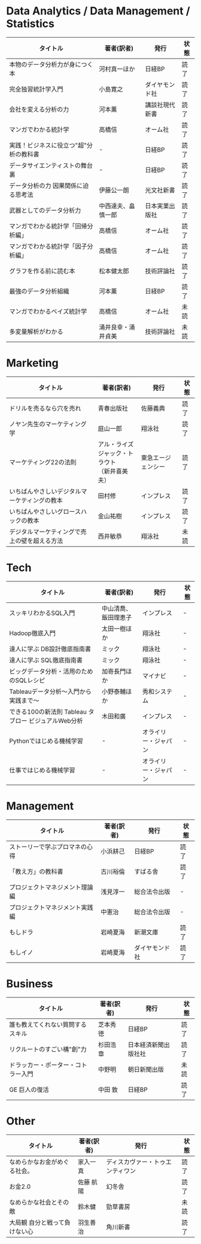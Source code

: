 # Data Analytics / Data Management / Statistics

タイトル | 著者(訳者) | 発行 | 状態
--|---|---|--
本物のデータ分析力が身につく本 | 河村真一ほか | 日経BP | 読了
完全独習統計学入門 | 小島寛之 | ダイヤモンド社 | 読了
会社を変える分析の力 | 河本薫 | 講談社現代新書 | 読了
マンガでわかる統計学 | 高橋信 | オーム社 | 読了
実践！ビジネスに役立つ"超"分析の教科書 | - | 日経BP | 読了
データサイエンティストの舞台裏 | - | 日経BP | 読了
データ分析の力 因果関係に迫る思考法 | 伊藤公一朗 | 光文社新書 | 読了
武器としてのデータ分析力 | 中西達夫、畠慎一郎 | 日本実業出版社 | 読了
マンガでわかる統計学「回帰分析編」 | 高橋信 | オーム社 | 読了
マンガでわかる統計学「因子分析編」 | 高橋信 | オーム社 | 読了
グラフを作る前に読む本 | 松本健太郎 | 技術評論社 | 読了
最強のデータ分析組織 | 河本薫 | 日経BP | 読了
マンガでわかるベイズ統計学 | 高橋信 | オーム社 | 未読
多変量解析がわかる | 涌井良幸・涌井貞美 | 技術評論社 | 未読

# Marketing

タイトル | 著者(訳者) | 発行 | 状態
--|---|---|--
ドリルを売るなら穴を売れ | 青春出版社 | 佐藤義典 | 読了
ノヤン先生のマーケティング学 | 庭山一郎 | 翔泳社 | 読了
マーケティング22の法則 | アル・ライズ<br>ジャック・トラウト<br>（新井喜美夫） | 東急エージェンシー | 読了
いちばんやさしいデジタルマーケティングの教本 | 田村修 | インプレス | 読了
いちばんやさしいグロースハックの教本 | 金山祐樹 | インプレス | 読了
デジタルマーケティングで売上の壁を超える方法 | 西井敏恭 | 翔泳社 | 未読

# Tech

タイトル | 著者(訳者) | 発行 | 状態
--|---|---|--
スッキリわかるSQL入門 | 中山清喬、飯田理恵子 | インプレス | -
Hadoop徹底入門 | 太田一樹ほか | 翔泳社 | -
達人に学ぶ DB設計徹底指南書 | ミック | 翔泳社 | -
達人に学ぶ SQL徹底指南書 | ミック | 翔泳社 | -
ビッグデータ分析・活用のためのSQLレシピ | 加嵜長門ほか | マイナビ | -
Tableauデータ分析〜入門から実践まで〜 | 小野泰輔ほか | 秀和システム | -
できる100の新法則 Tableau タブロー ビジュアルWeb分析 | 木田和廣 | インプレス | -
Pythonではじめる機械学習 | - | オライリー・ジャパン | -
仕事ではじめる機械学習 | - | オライリー・ジャパン | -

# Management

タイトル | 著者(訳者) | 発行 | 状態
--|---|---|--
ストーリーで学ぶプロマネの心得 | 小浜耕己 | 日経BP | 読了
「教え方」の教科書 | 古川裕倫 | すばる舎 | 読了
プロジェクトマネジメント理論編 | 浅見淳一 | 総合法令出版 | -
プロジェクトマネジメント実践編 | 中憲治 | 総合法令出版 | -
もしドラ | 岩崎夏海 | 新潮文庫 | 読了
もしイノ | 岩崎夏海 | ダイヤモンド社 | 読了

# Business

タイトル | 著者(訳者) | 発行 | 状態
--|---|---|--
誰も教えてくれない質問するスキル | 芝本秀徳 | 日経BP | 読了
リクルートのすごい構"創"力 | 杉田浩章 | 日本経済新聞出版社社 | 読了
ドラッカー・ポーター・コトラー入門 | 中野明 | 朝日新聞出版 | 未読
GE 巨人の復活 | 中田 敦 | 日経BP | 読了

# Other
タイトル | 著者(訳者) | 発行 | 状態
--|---|---|--
なめらかなお金がめぐる社会。 | 家入一真 | ディスカヴァー・トゥエンティワン | 読了
お金2.0 | 佐藤 航陽 | 幻冬舎 | 読了
なめらかな社会とその敵 | 鈴木健 | 勁草書房 | 未読
大局観 自分と戦って負けない心 | 羽生善治 | 角川新書 | 読了
